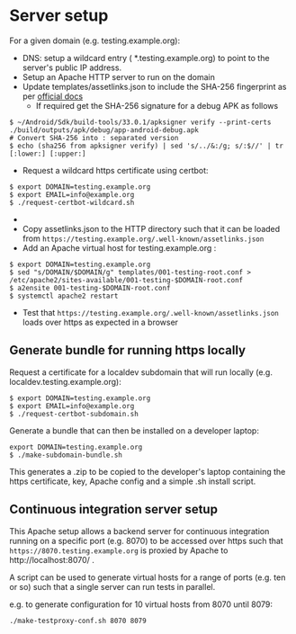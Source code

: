 # Server setup

For a given domain (e.g. testing.example.org):

* DNS: setup a wildcard entry ( *.testing.example.org) to point to the server's public IP address.  
* Setup an Apache HTTP server to run on the domain
* Update templates/assetlinks.json to include the SHA-256 fingerprint as per [official docs](https://developer.android.com/training/app-links#manage-verify)
    * If required get the SHA-256 signature for a debug APK as follows
```
$ ~/Android/Sdk/build-tools/33.0.1/apksigner verify --print-certs ./build/outputs/apk/debug/app-android-debug.apk
# Convert SHA-256 into : separated version
$ echo (sha256 from apksigner verify) | sed 's/../&:/g; s/:$//' | tr [:lower:] [:upper:]
```
* Request a wildcard https certificate using certbot:

```
$ export DOMAIN=testing.example.org
$ export EMAIL=info@example.org
$ ./request-certbot-wildcard.sh
```
* 
* Copy assetlinks.json to the HTTP directory such that it can be loaded from ```https://testing.example.org/.well-known/assetlinks.json```
* Add an Apache virtual host for testing.example.org :

```
$ export DOMAIN=testing.example.org
$ sed "s/DOMAIN/$DOMAIN/g" templates/001-testing-root.conf > /etc/apache2/sites-available/001-testing-$DOMAIN-root.conf
$ a2ensite 001-testing-$DOMAIN-root.conf
$ systemctl apache2 restart
```

* Test that ```https://testing.example.org/.well-known/assetlinks.json``` loads over https as expected in a browser

## Generate bundle for running https locally

Request a certificate for a localdev subdomain that will run locally (e.g. localdev.testing.example.org):
```
$ export DOMAIN=testing.example.org
$ export EMAIL=info@example.org
$ ./request-certbot-subdomain.sh
```

Generate a bundle that can then be installed on a developer laptop:
```
export DOMAIN=testing.example.org
$ ./make-subdomain-bundle.sh
```
This generates a .zip to be copied to the developer's laptop containing the https certificate, key, Apache config and a 
simple .sh install script.


## Continuous integration server setup

This Apache setup allows a backend server for continuous integration running on a specific port (e.g. 8070) to
be accessed over https such that ```https://8070.testing.example.org``` is proxied by Apache to http://localhost:8070/ .

A script can be used to generate virtual hosts for a range of ports (e.g. ten or so) such that a single server can
run tests in parallel.

e.g. to generate configuration for 10 virtual hosts from 8070 until 8079:
```
./make-testproxy-conf.sh 8070 8079
```




